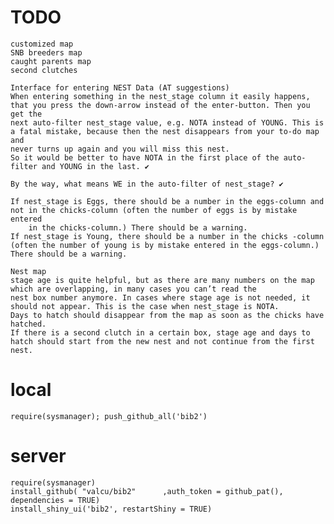 
# TODO 
    customized map
    SNB breeders map
    caught parents map
    second clutches

    Interface for entering NEST Data (AT suggestions)
    When entering something in the nest_stage column it easily happens, that you press the down-arrow instead of the enter-button. Then you get the 
    next auto-filter nest_stage value, e.g. NOTA instead of YOUNG. This is a fatal mistake, because then the nest disappears from your to-do map and 
    never turns up again and you will miss this nest. 
    So it would be better to have NOTA in the first place of the auto-filter and YOUNG in the last. ✔
    
    By the way, what means WE in the auto-filter of nest_stage? ✔

    If nest_stage is Eggs, there should be a number in the eggs-column and not in the chicks-column (often the number of eggs is by mistake entered 
        in the chicks-column.) There should be a warning.
    If nest_stage is Young, there should be a number in the chicks -column (often the number of young is by mistake entered in the eggs-column.) 
    There should be a warning.

    Nest map
    stage age is quite helpful, but as there are many numbers on the map which are overlapping, in many cases you can’t read the 
    nest box number anymore. In cases where stage age is not needed, it should not appear. This is the case when nest_stage is NOTA.
    Days to hatch should disappear from the map as soon as the chicks have hatched.
    If there is a second clutch in a certain box, stage age and days to hatch should start from the new nest and not continue from the first nest. 



# local
    require(sysmanager); push_github_all('bib2')
    

 # server
    require(sysmanager)
    install_github( "valcu/bib2"      ,auth_token = github_pat(),  dependencies = TRUE)
    install_shiny_ui('bib2', restartShiny = TRUE)   